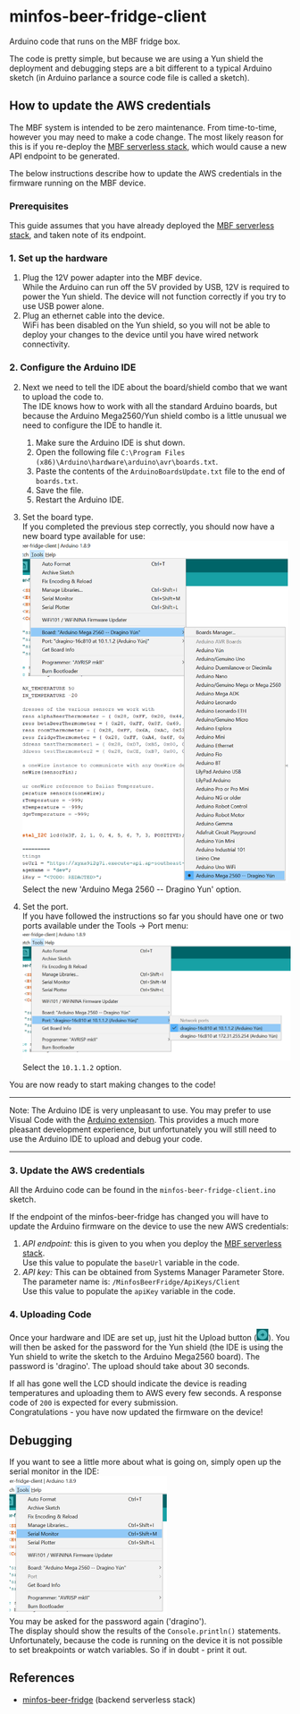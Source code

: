 # minfos-beer-fridge-client
Arduino code that runs on the MBF fridge box.

The code is pretty simple, but because we are using a Yun shield the deployment and debugging steps are a bit different to a typical Arduino sketch (in Arduino parlance a source code file is called a sketch).

## How to update the AWS credentials
The MBF system is intended to be zero maintenance. From time-to-time, however you may need to make a code change. The most likely reason for this is if you re-deploy the [MBF serverless stack](https://github.com/hoppy1977/minfos-beer-fridge), which would cause a new API endpoint to be generated.<br>

The below instructions describe how to update the AWS credentials in the firmware running on the MBF device.

### Prerequisites
This guide assumes that you have already deployed the [MBF serverless stack](https://github.com/hoppy1977/minfos-beer-fridge), and taken note of its endpoint.

### 1. Set up the hardware
1. Plug the 12V power adapter into the MBF device.<br>
While the Arduino can run off the 5V provided by USB, 12V is required to power the Yun shield. The device will not function correctly if you try to use USB power alone.
2. Plug an ethernet cable into the device.<br>
WiFi has been disabled on the Yun shield, so you will not be able to deploy your changes to the device until you have wired network connectivity.

### 2. Configure the Arduino IDE
2. Next we need to tell the IDE about the board/shield combo that we want to upload the code to.<br>
The IDE knows how to work with all the standard Arduino boards, but because the Arduino Mega2560/Yun shield combo is a little unusual we need to configure the IDE to handle it.<br>
    1. Make sure the Arduino IDE is shut down.
    2. Open the following file `C:\Program Files (x86)\Arduino\hardware\arduino\avr\boards.txt`.
    3. Paste the contents of the `ArduinoBoardsUpdate.txt` file to the end of `boards.txt`.
    4. Save the file.
    5. Restart the Arduino IDE.

3. Set the board type.<br>
If you completed the previous step correctly, you should now have a new board type available for use:<br>
<img src="./Resources/board_selection.png" width="475"/><br>
Select the new 'Arduino Mega 2560 -- Dragino Yun' option.

4. Set the port.<br>
If you have followed the instructions so far you should have one or two ports available under the Tools -> Port menu:<br>
<img src="./Resources/port_selection.png" width="535"/><br>
Select the `10.1.1.2` option.

You are now ready to start making changes to the code!

---
Note:
The Arduino IDE is very unpleasant to use. You may prefer to use Visual Code with the [Arduino extension](https://marketplace.visualstudio.com/items?itemName=vsciot-vscode.vscode-arduino). This provides a much more pleasant development experience, but unfortunately you will still need to use the Arduino IDE to upload and debug your code.  

---

### 3. Update the AWS credentials
All the Arduino code can be found in the `minfos-beer-fridge-client.ino` sketch.

If the endpoint of the minfos-beer-fridge has changed you will have to update the Arduino firmware on the device to use the new AWS credentials:
1. *API endpoint:* this is given to you when you deploy the [MBF serverless stack](https://github.com/hoppy1977/minfos-beer-fridge).<br>
Use this value to populate the `baseUrl` variable in the code.
2. *API key:* This can be obtained from Systems Manager Parameter Store. The parameter name is:
`/MinfosBeerFridge/ApiKeys/Client`<br>
Use this value to populate the `apiKey` variable in the code. 

### 4. Uploading Code
Once your hardware and IDE are set up, just hit the Upload button (<img src="./Resources/upload_button.png" width="21"/>).
You will then be asked for the password for the Yun shield (the IDE is using the Yun shield to write the sketch to the Arduino Mega2560 board). The password is 'dragino'.
The upload should take about 30 seconds.

If all has gone well the LCD should indicate the device is reading temperatures and uploading them to AWS every few seconds. A response code of `200` is expected for every submission.<br> 
Congratulations - you have now updated the firmware on the device!

## Debugging
If you want to see a little more about what is going on, simply open up the serial monitor in the IDE:<br>
<img src="./Resources/serial_monitor.png" width="282"/><br>
You may be asked for the password again ('dragino').<br>
The display should show the results of the `Console.println()` statements.<br>
Unfortunately, because the code is running on the device it is not possible to set breakpoints or watch variables. So if in doubt - print it out.

## References
* [minfos-beer-fridge](https://github.com/hoppy1977/minfos-beer-fridge) (backend serverless stack)